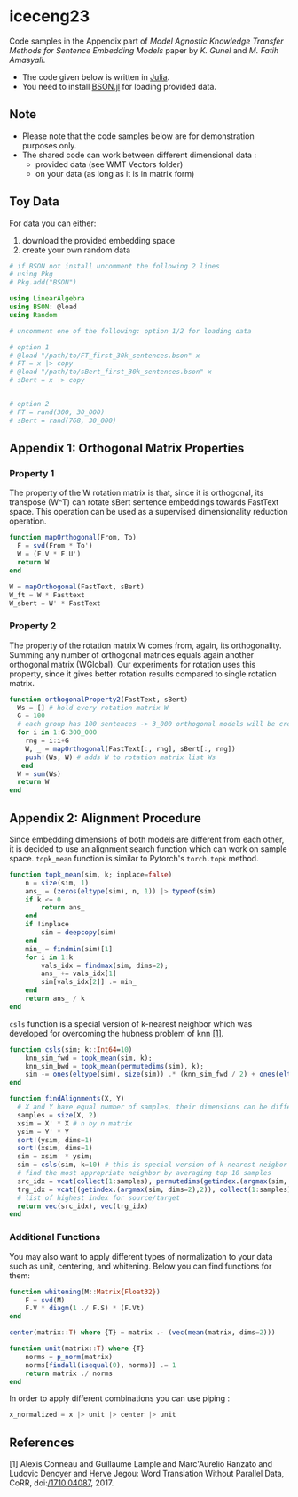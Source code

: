 # iceceng23
Code samples in the Appendix part of *Model Agnostic Knowledge Transfer Methods for Sentence Embedding Models* paper by *K. Gunel* and *M. Fatih Amasyali*.

- The code given below is written in [Julia](https://julialang.org/downloads/). 
- You need to install [BSON.jl](https://github.com/JuliaIO/BSON.jl) for loading provided data.

## Note 
- Please note that the code samples below are for demonstration purposes only.
- The shared code can work between different dimensional data :
  - provided data (see WMT Vectors folder)
  - on your data (as long as it is in matrix form)


## Toy Data
For data you can either: 
1. download the provided embedding space
2. create your own random data 

```julia
# if BSON not install uncomment the following 2 lines
# using Pkg
# Pkg.add("BSON")

using LinearAlgebra
using BSON: @load
using Random

# uncomment one of the following: option 1/2 for loading data

# option 1
# @load "/path/to/FT_first_30k_sentences.bson" x
# FT = x |> copy 
# @load "/path/to/sBert_first_30k_sentences.bson" x
# sBert = x |> copy


# option 2
# FT = rand(300, 30_000)
# sBert = rand(768, 30_000)

```


## Appendix 1: Orthogonal Matrix Properties
### Property 1

The property of the W rotation matrix is that, since it is orthogonal, its transpose (W^T) can rotate sBert sentence embeddings towards FastText space. This operation can be used as a supervised dimensionality reduction operation.


```julia
function mapOrthogonal(From, To)
  F = svd(From * To') 
  W = (F.V * F.U')
  return W
end

W = mapOrthogonal(FastText, sBert)
W_ft = W * Fasttext
W_sbert = W' * FastText

```


### Property 2
The property of the rotation matrix W comes from, again, its orthogonality. Summing any number of orthogonal matrices equals again another orthogonal matrix (WGlobal). Our experiments for rotation uses this property, since it gives better rotation results compared to single rotation matrix.

```julia
function orthogonalProperty2(FastText, sBert)
  Ws = [] # hold every rotation matrix W
  G = 100
  # each group has 100 sentences -> 3_000 orthogonal models will be created
  for i in 1:G:300_000
    rng = i:i+G
    W, _ = mapOrthogonal(FastText[:, rng], sBert[:, rng])
    push!(Ws, W) # adds W to rotation matrix list Ws 
   end
  W = sum(Ws) 
  return W
end
```

## Appendix 2: Alignment Procedure
Since embedding dimensions of both models are different from each other, it is decided to use an alignment search function which can work on sample space.
```topk_mean``` function is similar to Pytorch's ```torch.topk``` method.

```julia
function topk_mean(sim, k; inplace=false)
    n = size(sim, 1)
    ans_ = (zeros(eltype(sim), n, 1)) |> typeof(sim)
    if k <= 0
        return ans_
    end
    if !inplace
        sim = deepcopy(sim)
    end
    min_ = findmin(sim)[1]
    for i in 1:k
        vals_idx = findmax(sim, dims=2);
        ans_ += vals_idx[1]
        sim[vals_idx[2]] .= min_
    end
    return ans_ / k
end
```

```csls``` function is a special version of k-nearest neighbor which was developed for overcoming the hubness problem of knn  [[1]](#1). 

```julia
function csls(sim; k::Int64=10)
    knn_sim_fwd = topk_mean(sim, k);
    knn_sim_bwd = topk_mean(permutedims(sim), k);
    sim -= ones(eltype(sim), size(sim)) .* (knn_sim_fwd / 2) + ones(eltype(sim), size(sim)) .* ((knn_sim_bwd / 2));
end
```



```julia
function findAlignments(X, Y)
  # X and Y have equal number of samples, their dimensions can be different
  samples = size(X, 2)
  xsim = X' * X # n by n matrix 
  ysim = Y' * Y
  sort!(ysim, dims=1)
  sort!(xsim, dims=1)
  sim = xsim' * ysim; 
  sim = csls(sim, k=10) # this is special version of k-nearest neigbor for overcoming hubness problem
  # find the most appropriate neighbor by averaging top 10 samples
  src_idx = vcat(collect(1:samples), permutedims(getindex.(argmax(sim, dims=1), 1)))
  trg_idx = vcat((getindex.(argmax(sim, dims=2),2)), collect(1:samples))
  # list of highest index for source/target
  return vec(src_idx), vec(trg_idx)
end
```
### Additional Functions
You may also want to apply different types of normalization to your data such as unit, centering, and whitening. Below you can find functions for them:

```julia
function whitening(M::Matrix{Float32})
    F = svd(M)
    F.V * diagm(1 ./ F.S) * (F.Vt)
end
```

```julia
center(matrix::T) where {T} = matrix .- (vec(mean(matrix, dims=2)))

function unit(matrix::T) where {T}
    norms = p_norm(matrix)
    norms[findall(isequal(0), norms)] .= 1
    return matrix ./ norms
end
```
In order to apply different combinations you can use piping : 

```julia
x_normalized = x |> unit |> center |> unit
```

## References

<a id="1">[1]</a> 
Alexis Conneau and Guillaume Lample and Marc'Aurelio Ranzato and Ludovic Denoyer and Herve Jegou: 
Word Translation Without Parallel Data, 
CoRR,
doi:[/1710.04087](https://doi.org/10.48550/arXiv.1710.04087),
2017.
